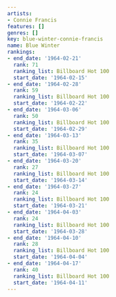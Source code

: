 ```yaml
---
artists:
- Connie Francis
features: []
genres: []
key: blue-winter-connie-francis
name: Blue Winter
rankings:
- end_date: '1964-02-21'
  rank: 71
  ranking_list: Billboard Hot 100
  start_date: '1964-02-15'
- end_date: '1964-02-28'
  rank: 59
  ranking_list: Billboard Hot 100
  start_date: '1964-02-22'
- end_date: '1964-03-06'
  rank: 50
  ranking_list: Billboard Hot 100
  start_date: '1964-02-29'
- end_date: '1964-03-13'
  rank: 35
  ranking_list: Billboard Hot 100
  start_date: '1964-03-07'
- end_date: '1964-03-20'
  rank: 27
  ranking_list: Billboard Hot 100
  start_date: '1964-03-14'
- end_date: '1964-03-27'
  rank: 24
  ranking_list: Billboard Hot 100
  start_date: '1964-03-21'
- end_date: '1964-04-03'
  rank: 24
  ranking_list: Billboard Hot 100
  start_date: '1964-03-28'
- end_date: '1964-04-10'
  rank: 28
  ranking_list: Billboard Hot 100
  start_date: '1964-04-04'
- end_date: '1964-04-17'
  rank: 40
  ranking_list: Billboard Hot 100
  start_date: '1964-04-11'
---
```


